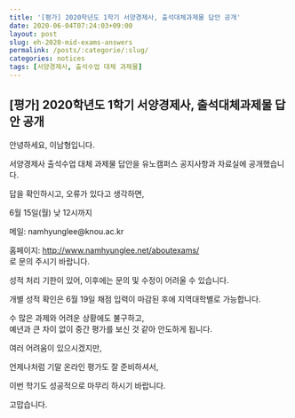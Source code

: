```yaml
---
title: '[평가] 2020학년도 1학기 서양경제사, 출석대체과제물 답안 공개'
date: 2020-06-04T07:24:03+09:00
layout: post
slug: eh-2020-mid-exams-answers
permalink: /posts/:categorie/:slug/
categories: notices
tags: [서양경제사, 출석수업 대체 과제물]
---
```

## [평가] 2020학년도 1학기 서양경제사, 출석대체과제물 답안 공개

<!-- wp:paragraph -->
<p>안녕하세요, 이남형입니다.</p>
<!-- /wp:paragraph -->

<!-- wp:paragraph -->
<p>서양경제사 출석수업 대체 과제물 답안을 유노캠퍼스 공지사항과 자료실에 공개했습니다. </p>
<!-- /wp:paragraph -->

<!-- wp:paragraph -->
<p>답을 확인하시고, 오류가 있다고 생각하면,</p>
<!-- /wp:paragraph -->

<!-- wp:paragraph -->
<p>6월 15일(월) 낮 12시까지&nbsp;</p>
<!-- /wp:paragraph -->

<!-- wp:paragraph -->
<p>메일: namhyunglee@knou.ac.kr </p>
<!-- /wp:paragraph -->

<!-- wp:paragraph -->
<p>홈페이지: <a href="http://www.namhyunglee.net/aboutexams/" target="_blank" rel="noreferrer noopener">http://www.namhyunglee.net/aboutexams/</a><br>로 문의 주시기 바랍니다.</p>
<!-- /wp:paragraph -->

<!-- wp:paragraph -->
<p>성적 처리 기한이 있어, 이후에는 문의 및 수정이 어려울 수 있습니다.</p>
<!-- /wp:paragraph -->

<!-- wp:paragraph -->
<p>개별 성적 확인은 6월 19일 채점 입력이 마감된 후에 지역대학별로 가능합니다.</p>
<!-- /wp:paragraph -->

<!-- wp:paragraph -->
<p>수 많은 과제와 어려운 상황에도 불구하고,&nbsp;<br>예년과 큰 차이 없이 중간 평가를 보신 것 같아 안도하게 됩니다.</p>
<!-- /wp:paragraph -->

<!-- wp:paragraph -->
<p>여러 어려움이 있으시겠지만, </p>
<!-- /wp:paragraph -->

<!-- wp:paragraph -->
<p>언제나처럼 기말 온라인 평가도 잘 준비하셔서, </p>
<!-- /wp:paragraph -->

<!-- wp:paragraph -->
<p>이번 학기도 성공적으로 마무리 하시기 바랍니다.</p>
<!-- /wp:paragraph -->

<!-- wp:paragraph -->
<p>고맙습니다.</p>
<!-- /wp:paragraph -->
